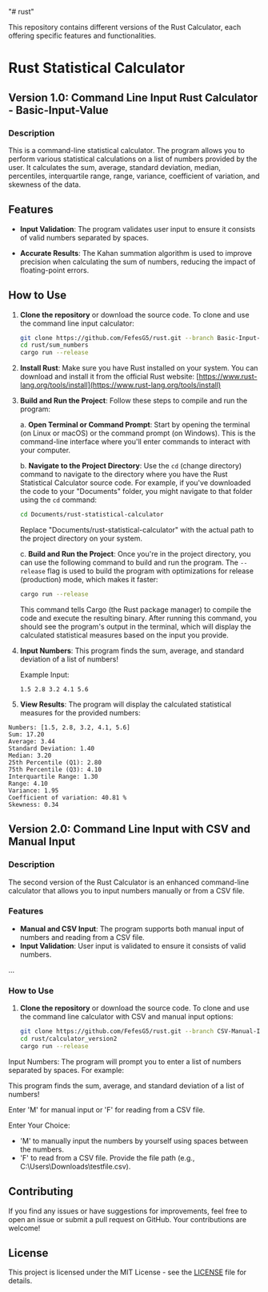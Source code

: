 "# rust"

This repository contains different versions of the Rust Calculator, each offering specific features and functionalities.

# Rust Statistical Calculator

## Version 1.0: Command Line Input Rust Calculator - Basic-Input-Value

### Description

This is a command-line statistical calculator. The program allows you to perform various statistical calculations on a list of numbers provided by the user. It calculates the sum, average, standard deviation, median, percentiles, interquartile range, range, variance, coefficient of variation, and skewness of the data.

## Features

- **Input Validation**: The program validates user input to ensure it consists of valid numbers separated by spaces.

- **Accurate Results**: The Kahan summation algorithm is used to improve precision when calculating the sum of numbers, reducing the impact of floating-point errors.

## How to Use

1. **Clone the repository** or download the source code. To clone and use the command line input calculator:

   ```sh
   git clone https://github.com/FefesG5/rust.git --branch Basic-Input-Value --single-branch
   cd rust/sum_numbers
   cargo run --release

   ```

2. **Install Rust**: Make sure you have Rust installed on your system. You can download and install it from the official Rust website: [https://www.rust-lang.org/tools/install](https://www.rust-lang.org/tools/install)

3. **Build and Run the Project**: Follow these steps to compile and run the program:

   a. **Open Terminal or Command Prompt**: Start by opening the terminal (on Linux or macOS) or the command prompt (on Windows). This is the command-line interface where you'll enter commands to interact with your computer.

   b. **Navigate to the Project Directory**: Use the `cd` (change directory) command to navigate to the directory where you have the Rust Statistical Calculator source code. For example, if you've downloaded the code to your "Documents" folder, you might navigate to that folder using the `cd` command:

   ```bash
   cd Documents/rust-statistical-calculator
   ```

   Replace "Documents/rust-statistical-calculator" with the actual path to the project directory on your system.

   c. **Build and Run the Project**: Once you're in the project directory, you can use the following command to build and run the program. The `--release` flag is used to build the program with optimizations for release (production) mode, which makes it faster:

   ```bash
   cargo run --release
   ```

   This command tells Cargo (the Rust package manager) to compile the code and execute the resulting binary. After running this command, you should see the program's output in the terminal, which will display the calculated statistical measures based on the input you provide.

4. **Input Numbers**: This program finds the sum, average, and standard deviation of a list of numbers!
   
   Example Input:

   ```plaintext
   1.5 2.8 3.2 4.1 5.6
   ```

5. **View Results**: The program will display the calculated statistical measures for the provided numbers:

```plaintext
Numbers: [1.5, 2.8, 3.2, 4.1, 5.6]
Sum: 17.20
Average: 3.44
Standard Deviation: 1.40
Median: 3.20
25th Percentile (Q1): 2.80
75th Percentile (Q3): 4.10
Interquartile Range: 1.30
Range: 4.10
Variance: 1.95
Coefficient of variation: 40.81 %
Skewness: 0.34
```

## Version 2.0: Command Line Input with CSV and Manual Input

### Description

The second version of the Rust Calculator is an enhanced command-line calculator that allows you to input numbers manually or from a CSV file.

### Features

- **Manual and CSV Input**: The program supports both manual input of numbers and reading from a CSV file.
- **Input Validation**: User input is validated to ensure it consists of valid numbers.

...

### How to Use

1. **Clone the repository** or download the source code. To clone and use the command line calculator with CSV and manual input options:
   ```sh
   git clone https://github.com/FefesG5/rust.git --branch CSV-Manual-Input --single-branch
   cd rust/calculator_version2
   cargo run --release
   ```

Input Numbers: The program will prompt you to enter a list of numbers separated by spaces. For example:

This program finds the sum, average, and standard deviation of a list of numbers!

Enter 'M' for manual input or 'F' for reading from a CSV file.

Enter Your Choice:

- 'M' to manually input the numbers by yourself using spaces between the numbers.
- 'F' to read from a CSV file. Provide the file path (e.g., C:\Users\Downloads\testfile.csv).


## Contributing

If you find any issues or have suggestions for improvements, feel free to open an issue or submit a pull request on GitHub. Your contributions are welcome!

## License

This project is licensed under the MIT License - see the [LICENSE](LICENSE) file for details.
